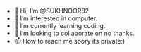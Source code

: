 - 👋 Hi, I’m @SUKHNOOR82
- 👀 I’m interested in computer.
- 🌱 I’m currently learning coding.
- 💞️ I’m looking to collaborate on no thanks.
- 📫 How to reach me soory its private:)

<!---
SUKHNOOR82/SUKHNOOR82 is a ✨ special ✨ repository because its `README.md` (this file) appears on your GitHub profile.
You can click the Preview link to take a look at your changes.
--->
